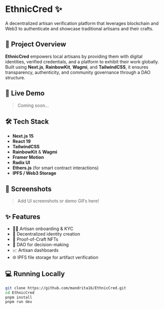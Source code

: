 # EthnicCred ✨

A decentralized artisan verification platform that leverages blockchain and Web3 to authenticate and showcase traditional artisans and their crafts.

## 🚀 Project Overview

**EthnicCred** empowers local artisans by providing them with digital identities, verified credentials, and a platform to exhibit their work globally. Built using **Next.js**, **RainbowKit**, **Wagmi**, and **TailwindCSS**, it ensures transparency, authenticity, and community governance through a DAO structure.

## 🔗 Live Demo

> Coming soon...

## 🛠 Tech Stack

- **Next.js 15**
- **React 19**
- **TailwindCSS**
- **RainbowKit** & **Wagmi**
- **Framer Motion**
- **Radix UI**
- **Ethers.js** (for smart contract interactions)
- **IPFS / Web3 Storage**

## 📸 Screenshots

> Add UI screenshots or demo GIFs here!

## ✨ Features

- 🧑‍🎨 Artisan onboarding & KYC
- 🪪 Decentralized identity creation
- 🧾 Proof-of-Craft NFTs
- 🧠 DAO for decision-making
- 📈 Artisan dashboards
- 🌐 IPFS file storage for artifact verification

## 💻 Running Locally

```bash
git clone https://github.com/mandrita16/EthnicCred.git
cd EthnicCred
pnpm install
pnpm run dev
